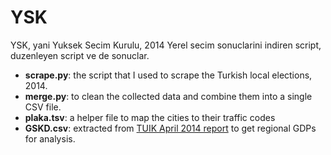 YSK
===

YSK, yani Yuksek Secim Kurulu, 2014 Yerel secim sonuclarini indiren script, duzenleyen script ve de sonuclar.

- **scrape.py**: the script that I used to scrape the Turkish local elections, 2014.
- **merge.py**: to clean the collected data and combine them into a single CSV file.
- **plaka.tsv**: a helper file to map the cities to their traffic codes
- **GSKD.csv**: extracted from [TUIK April 2014 report](http://www.tuik.gov.tr/jsp/duyuru/upload/yayinrapor/GSKD_Bolgesel_2004-2011.pdf) to get regional GDPs for analysis.
